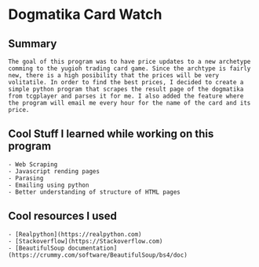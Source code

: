 # Dogmatika Card Watch
## Summary
    The goal of this program was to have price updates to a new archetype comming to the yugioh trading card game. Since the archtype is fairly new, there is a high posibility that the prices will be very volitatile. In order to find the best prices, I decided to create a simple python program that scrapes the result page of the dogmatika from tcgplayer and parses it for me. I also added the feature where the program will email me every hour for the name of the card and its price.
## Cool Stuff I learned while working on this program
    - Web Scraping
    - Javascript rending pages
    - Parasing
    - Emailing using python
    - Better understanding of structure of HTML pages
## Cool resources I used
    - [Realpython](https://realpython.com)
    - [Stackoverflow](https://Stackoverflow.com)
    - [BeautifulSoup documentation] (https://crummy.com/software/BeautifulSoup/bs4/doc)